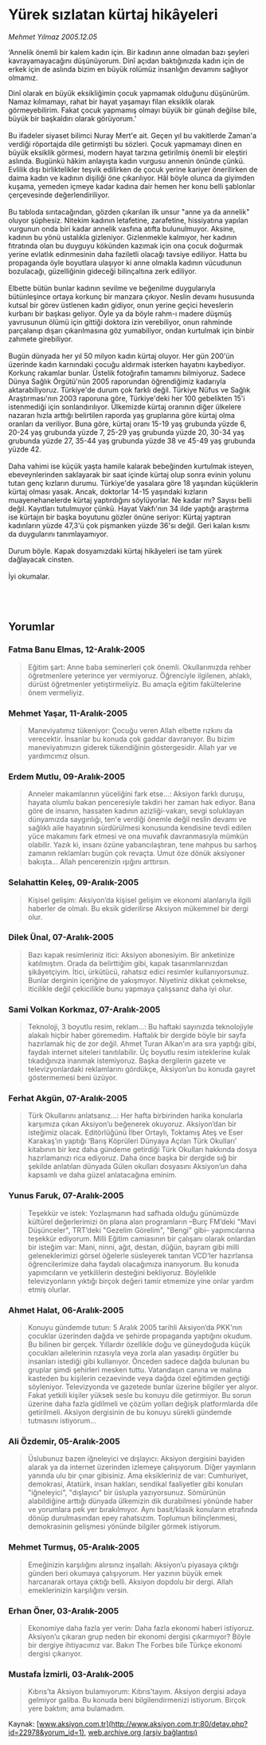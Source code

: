 # Yürek sızlatan kürtaj hikâyeleri

*Mehmet Yılmaz 2005.12.05*

<div bgcolor="#FFFFFF">
 <font class="content">
  <p>
  </p>
 </font>
 <font class="content">
  ‘Annelik önemli bir kalem kadın için. Bir kadının anne olmadan bazı şeyleri kavrayamayacağını düşünüyorum. Dinî açıdan baktığınızda kadın için de erkek için de aslında bizim en büyük rolümüz insanlığın devamını sağlıyor olmamız.
 </font>
 <p>
  <font class="content">
   Dinî olarak en büyük eksikliğimin çocuk yapmamak olduğunu düşünürüm. Namaz kılmamayı, rahat bir hayat yaşamayı filan eksiklik olarak görmeyebilirim. Fakat çocuk yapmamış olmayı büyük bir günah değilse bile, büyük bir başkaldırı olarak görüyorum.’
   <br>
    <br>
     Bu ifadeler siyaset bilimci Nuray Mert'e ait. Geçen yıl bu vakitlerde Zaman'a verdiği röportajda dile getirmişti bu sözleri. Çocuk yapmamayı dinen en büyük eksiklik görmesi, modern hayat tarzına getirilmiş önemli bir eleştiri aslında. Bugünkü hâkim anlayışta kadın vurgusu annenin önünde çünkü. Evlilik dışı birliktelikler teşvik edilirken de çocuk yerine kariyer önerilirken de daima kadın ve kadının dişiliği öne çıkarılıyor. Hâl böyle olunca da giyimden kuşama, yemeden içmeye kadar kadına dair hemen her konu belli şablonlar çerçevesinde değerlendiriliyor.
     <br/>
     <br/>
     Bu tabloda sırıtacağından, gözden çıkarılan ilk unsur "anne ya da annelik" oluyor şüphesiz. Nitekim kadının letafetine, zarafetine, hissiyatına yapılan vurgunun onda biri kadar annelik vasfına atıfta bulunulmuyor. Aksine, kadının bu yönü ustalıkla gizleniyor. Gizlenmekle kalmıyor, her kadının fıtratında olan bu duyguyu kökünden kazımak için ona çocuk doğurmak yerine evlatlık edinmesinin daha faziletli olacağı tavsiye ediliyor. Hatta bu propaganda öyle boyutlara ulaşıyor ki anne olmakla kadının vücudunun bozulacağı, güzelliğinin gideceği bilinçaltına zerk ediliyor.
     <br/>
     <br/>
     Elbette bütün bunlar kadının sevilme ve beğenilme duygularıyla bütünleşince ortaya korkunç bir manzara çıkıyor. Neslin devamı hususunda kutsal bir görev üstlenen kadın gidiyor, onun yerine geçici heveslerin kurbanı bir başkası geliyor. Öyle ya da böyle rahm-ı madere düşmüş yavrusunun ölümü için gittiği doktora izin verebiliyor, onun rahminde parçalanıp dışarı çıkarılmasına göz yumabiliyor, ondan kurtulmak için binbir zahmete girebiliyor.
     <br/>
     <br/>
     Bugün dünyada her yıl 50 milyon kadın kürtaj oluyor. Her gün 200'ün üzerinde kadın karnındaki çocuğu aldırmak isterken hayatını kaybediyor. Korkunç rakamlar bunlar. Üstelik fotoğrafın tamamını bilmiyoruz. Sadece Dünya Sağlık Örgütü'nün 2005 raporundan öğrendiğimiz kadarıyla aktarabiliyoruz. Türkiye'de durum çok farklı değil. Türkiye Nüfus ve Sağlık Araştırması'nın 2003 raporuna göre, Türkiye'deki her 100 gebelikten 15'i istenmediği için sonlandırılıyor. Ülkemizde kürtaj oranının diğer ülkelere nazaran hızla arttığı belirtilen raporda yaş gruplarına göre kürtaj olma oranları da veriliyor. Buna göre, kürtaj oranı 15-19 yaş grubunda yüzde 6, 20-24 yaş grubunda yüzde 7, 25-29 yaş grubunda yüzde 20, 30-34 yaş grubunda yüzde 27, 35-44 yaş grubunda yüzde 38 ve 45-49 yaş grubunda yüzde 42.
     <br/>
     <br/>
     Daha vahimi ise küçük yaşta hamile kalarak bebeğinden kurtulmak isteyen, ebeveynlerinden saklayarak bir saat içinde kürtaj olup sonra evinin yolunu tutan genç kızların durumu. Türkiye'de yasalara göre 18 yaşından küçüklerin kürtaj olması yasak. Ancak, doktorlar 14-15 yaşındaki kızların muayenehanelerde kürtaj yaptırdığını söylüyorlar. Ne kadar mı? Sayısı belli değil. Kayıtları tutulmuyor çünkü. Hayat Vakfı'nın 34 ilde yaptığı araştırma ise kürtajın bir başka boyutunu gözler önüne seriyor: Kürtaj yaptıran kadınların yüzde 47,3'ü çok pişmanken yüzde 36'sı değil. Geri kalan kısmı da duygularını tanımlayamıyor.
     <br/>
     <br/>
     Durum böyle. Kapak dosyamızdaki kürtaj hikâyeleri ise tam yürek dağlayacak cinsten.
     <br/>
     <br/>
     İyi okumalar.
     <br/>
    </br>
   </br>
  </font>
  <br/>
  <!---- YAZI SONU ----------->
 </p>
</div>


## Yorumlar

### Fatma Banu Elmas, 12-Aralık-2005
> Eğitim şart: 
> Anne baba seminerleri çok önemli. Okullarımızda rehber öğretmenlere yeterince yer vermiyoruz. Öğrenciyle ilgilenen, ahlaklı, dürüst öğretmenler yetiştirmeliyiz. Bu amaçla eğitim fakültelerine önem vermeliyiz.

### Mehmet Yaşar, 11-Aralık-2005
> Maneviyatımız tükeniyor: 
> Çocuğu veren Allah elbette rızkını da verecektir. İnsanlar bu konuda çok gaddar davranıyor. Bu bizim maneviyatımızın giderek tükendiğinin göstergesidir. Allah yar ve yardımcımız olsun.

### Erdem Mutlu, 09-Aralık-2005
> Anneler makamlarının yüceliğini fark etse...: 
> Aksiyon farklı duruşu, hayata olumlu bakan penceresiyle takdiri her zaman hak ediyor. Bana göre de insanın, hassaten kadının azizliği-vakarı, sevgi soluklayan dünyamızda saygınlığı, ten'e verdiği önemle değil neslin devamı ve sağlıklı aile hayatının sürdürülmesi konusunda kendisine tevdi edilen yüce makamını fark etmesi ve ona muvafık davranmasıyla mümkün olabilir. Yazık ki, insanı özüne yabancılaştıran, tene mahpus bu sarhoş zamanın reklamları bugün çok revaçta. Umut öze dönük aksiyoner bakışta... Allah pencerenizin ışığını arttırsın.

### Selahattin Keleş, 09-Aralık-2005
> Kişisel gelişim: 
> Aksiyon’da kişisel gelişim ve ekonomi alanlarıyla ilgili haberler de olmalı. Bu eksik giderilirse Aksiyon mükemmel bir dergi olur.

### Dilek Ünal, 07-Aralık-2005
> Bazı kapak resimleriniz itici: 
> Aksiyon abonesiyim. Bir anketinize katılmıştım. Orada da belirttiğim gibi, kapak tasarımlarınızdan şikâyetçiyim. İtici, ürkütücü, rahatsız edici resimler kullanıyorsunuz. Bunlar derginin içeriğine de yakışmıyor. Niyetiniz dikkat çekmekse, iticilikle değil çekicilikle bunu yapmaya çalışsanız daha iyi olur.

### Sami Volkan Korkmaz, 07-Aralık-2005
> Teknoloji, 3 boyutlu resim, reklam...: 
> Bu haftaki sayınızda teknolojiyle alakalı hiçbir haber göremedim. Haftalık bir dergide böyle bir sayfa hazırlamak hiç de zor değil. Ahmet Turan Alkan’ın ara sıra yaptığı gibi, faydalı internet siteleri tanıtılabilir. Üç boyutlu resim isteklerine kulak tıkadığınıza inanmak istemiyoruz. Başka dergilerin gazete ve televizyonlardaki reklamlarını gördükçe, Aksiyon’un bu konuda gayret göstermemesi beni üzüyor.

### Ferhat Akgün, 07-Aralık-2005
> Türk Okullarını anlatsanız...: 
> Her hafta birbirinden harika konularla karşımıza çıkan Aksiyon’u beğenerek okuyoruz. Aksiyon’dan bir isteğimiz olacak. Editörlüğünü İlber Ortaylı, Toktamış Ateş ve Eser Karakaş’ın yaptığı ‘Barış Köprüleri Dünyaya Açılan Türk Okulları’ kitabının bir kez daha gündeme getirdiği Türk Okulları hakkında dosya hazırlamanızı rica ediyoruz. Daha önce başka bir dergide sığ bir şekilde anlatılan dünyada Gülen okulları dosyasını Aksiyon’un daha kapsamlı ve daha güzel anlatacağına eminim.

### Yunus Faruk, 07-Aralık-2005
> Teşekkür ve istek: 
> Yozlaşmanın had safhada olduğu günümüzde kültürel değerlerimizi ön plana alan programların –Burç FM’deki "Mavi Düşünceler", TRT’deki "Gezelim Görelim", "Bengi" gibi– yapımcılarına teşekkür ediyorum. Milli Eğitim camiasının bir çalışanı olarak onlardan bir isteğim var: Mani, ninni, ağıt, destan, düğün, bayram gibi milli geleneklerimizi görsel öğelerle süsleyerek tanıtan VCD’ler hazırlansa öğrencilerimize daha faydalı olacağımıza inanıyorum. Bu konuda yapımcıların ve yetkililerin desteğini bekliyoruz. Böylelikle televizyonların yıktığı birçok değeri tamir etmemize yine onlar yardım etmiş olurlar.

### Ahmet Halat, 06-Aralık-2005
> Konuyu gündemde tutun: 
> 5 Aralık 2005 tarihli Aksiyon’da PKK'nın çocuklar üzerinden dağda ve şehirde propaganda yaptığını okudum. Bu bilinen bir gerçek. Yıllardır özellikle doğu ve güneydoğuda küçük çocukları ailelerinin rızasıyla veya zorla alan yasadışı örgütler bu insanları istediği gibi kullanıyor. Önceden sadece dağda bulunan bu gruplar şimdi şehirleri mesken tuttu. Vatandaşın canına ve malına kasteden bu kişilerin cezaevinde veya dağda özel eğitimden geçtiği söyleniyor. Televizyonda ve gazetede bunlar üzerine bilgiler yer alıyor. Fakat yetkili kişiler yüksek sesle bu konuyu  dile getirmiyor. Bu sorun üzerine daha fazla gidilmeli ve çözüm yolları değişik platformlarda dile getirilmeli. Aksiyon dergisinin de bu konuyu sürekli gündemde tutmasını istiyorum...

### Ali Özdemir, 05-Aralık-2005
> Üslubunuz bazen iğneleyici ve dışlayıcı: 
> Aksiyon dergisini bayiden alarak ya da internet üzerinden izlemeye çalışıyorum. Diğer yayınların yanında ulu bir çınar gibisiniz. Ama eksikleriniz de var: Cumhuriyet, demokrasi, Atatürk, insan hakları, sendikal faaliyetler gibi konuları "iğneleyici", "dışlayıcı" bir üslupla yazıyorsunuz. Sömürünün alabildiğine arttığı dünyada ülkemizin dik durabilmesi yönünde haber ve yorumlara pek yer bırakılmıyor. Aynı basit/klasik konuların etrafında dönüp durulmasından epey rahatsızım. Toplumun bilinçlenmesi, demokrasinin gelişmesi yönünde bilgiler görmek istiyorum.

### Mehmet Turmuş, 05-Aralık-2005
> Emeğinizin karşılığını alırsınız inşallah: 
> Aksiyon’u piyasaya çıktığı günden beri okumaya çalışıyorum. Her yazının büyük emek harcanarak ortaya çıktığı belli. Aksiyon dopdolu bir dergi. Allah emeklerinizin karşılığını versin.

### Erhan Öner, 03-Aralık-2005
> Ekonomiye daha fazla yer verin: 
> Daha fazla ekonomi haberi istiyoruz. Aksiyon’u çıkaran grup neden bir ekonomi dergisi çıkarmıyor? Böyle bir dergiye ihtiyacımız var. Bakın The Forbes bile Türkçe ekonomi dergisi çıkarıyor.

### Mustafa İzmirli, 03-Aralık-2005
> Kıbrıs’ta Aksiyon bulamıyorum: 
> Kıbrıs’tayım. Aksiyon dergisi adaya gelmiyor galiba. Bu konuda beni bilgilendirmenizi istiyorum. Birçok yere baktım; ama bulamadım.

Kaynak: [www.aksiyon.com.tr](http://www.aksiyon.com.tr:80/detay.php?id=22978&yorum_id=1), [web.archive.org (arşiv bağlantısı)](http://web.archive.org/web/20060117135129/http://www.aksiyon.com.tr:80/detay.php?id=22978&yorum_id=1)
